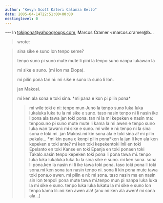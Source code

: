 ```yaml
---
author: "Kevyn Scott Kateri Calanza Bello"
date: 2005-04-14T22:51:00+00:00
nestinglevel: 0
---
```

\---
 In [tokipona@yahoogroups.com](mailto://tokipona@yahoogroups.com), Marcos Cramer <marcos.cramer@b...
>wrote:

>> 
> 
> 
> sina sike e suno lon tenpo seme?
> 
> 
>> 
> 
> tenpo suno pi suno mute mute li pini la tenpo suno nanpa lukawan la
> 
> mi sike e suno. (mi lon ma Elopa).
> 
> 
>> 
> 
> mi pilin pona tan ni: mi sike e suno la suno li lon.
> 
> 
>> 
> 
> jan Makosi.
> 
>> 
> mi ken ala sona e toki sina. \*mi pana e kon pi pilin pona\*
>> mi wile toki e ni: tenpo mun Juno la tenpo suno luka luka lukaluka luka tu la mi sike e suno. taso nasin tenpo ni li nasin ike lipona ala tawa jan toki pona. tan ni la mi kepeken e nasin ma: tenposuno pi suno mute mute li kama la mi awen e tenpo suno luka wan tawani: mi sike e suno.
>> mi wile e ni: tenpo ni la sina sona e toki mi.
>> jan Makosi.mi kin sona ala e toki sina a! mi pilin pakala... \*mi kin pana e konpi pilin pona\*ken la jan li ken ala ken kepeken e toki ante? mi ken toki kepekentoki Inli en toki Epelanto en toki Kanse en toki Epanja en toki ponaen toki Takalo.nasin tenpo kepeken toki pona li pona tawa mi. tenpo luka luka lukaluka luka tu la sina sike e suno. mi ken sona. sona li pona.ken la nasin ni li ike tawa toki pona. taso toki pona li toki sona.mi ken sona tan nasin tenpo ni. sona li kin pona mute tawa toki pona.o awen. mi pilin e ni: mi sona. taso nasin ma en nasin sin lon tenpoli pona mute tawa mi.tenpo mun pi nanpa luka luka la mi sike e suno. tenpo luka luka lukatu la mi sike e suno lon tenpo kama lili.mi ken awen ala! (anu mi ken ala awen! mi sona ala...)